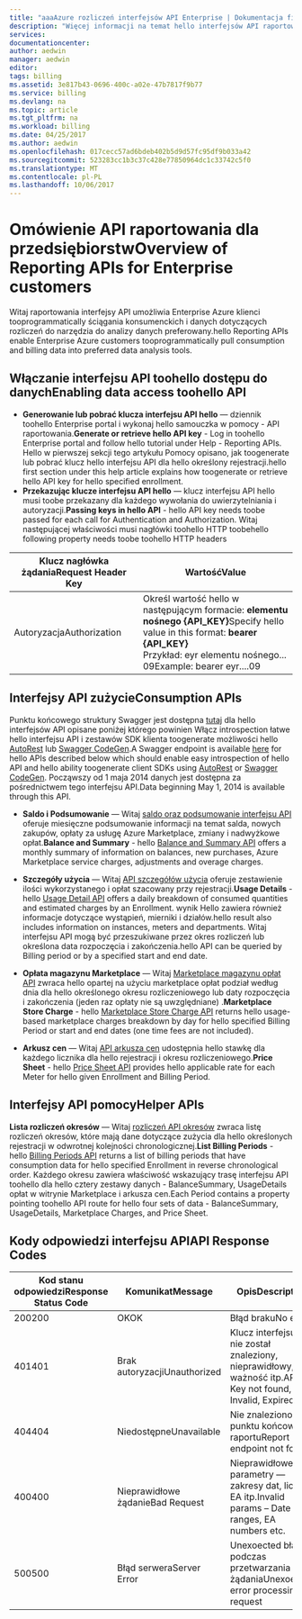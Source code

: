 ```yaml
---
title: "aaaAzure rozliczeń interfejsów API Enterprise | Dokumentacja firmy Microsoft"
description: "Więcej informacji na temat hello interfejsów API raportowania programowo włączyć dane dotyczące zużycia toopull klientów Enterprise Azure."
services: 
documentationcenter: 
author: aedwin
manager: aedwin
editor: 
tags: billing
ms.assetid: 3e817b43-0696-400c-a02e-47b7817f9b77
ms.service: billing
ms.devlang: na
ms.topic: article
ms.tgt_pltfrm: na
ms.workload: billing
ms.date: 04/25/2017
ms.author: aedwin
ms.openlocfilehash: 017cecc57ad6bdeb402b5d9d57fc95df9b033a42
ms.sourcegitcommit: 523283cc1b3c37c428e77850964dc1c33742c5f0
ms.translationtype: MT
ms.contentlocale: pl-PL
ms.lasthandoff: 10/06/2017
---
```

# <a name="overview-of-reporting-apis-for-enterprise-customers"></a><span data-ttu-id="ddb6d-103">Omówienie API raportowania dla przedsiębiorstw</span><span class="sxs-lookup"><span data-stu-id="ddb6d-103">Overview of Reporting APIs for Enterprise customers</span></span>
<span data-ttu-id="ddb6d-104">Witaj raportowania interfejsy API umożliwia Enterprise Azure klienci tooprogrammatically ściągania konsumenckich i danych dotyczących rozliczeń do narzędzia do analizy danych preferowany.</span><span class="sxs-lookup"><span data-stu-id="ddb6d-104">hello Reporting APIs enable Enterprise Azure customers tooprogrammatically pull consumption and billing data into preferred data analysis tools.</span></span> 

## <a name="enabling-data-access-toohello-api"></a><span data-ttu-id="ddb6d-105">Włączanie interfejsu API toohello dostępu do danych</span><span class="sxs-lookup"><span data-stu-id="ddb6d-105">Enabling data access toohello API</span></span>
* <span data-ttu-id="ddb6d-106">**Generowanie lub pobrać klucza interfejsu API hello** — dziennik toohello Enterprise portal i wykonaj hello samouczka w pomocy - API raportowania.</span><span class="sxs-lookup"><span data-stu-id="ddb6d-106">**Generate or retrieve hello API key** - Log in toohello Enterprise portal and follow hello tutorial under Help - Reporting APIs.</span></span> <span data-ttu-id="ddb6d-107">Hello w pierwszej sekcji tego artykułu Pomocy opisano, jak toogenerate lub pobrać klucz hello interfejsu API dla hello określony rejestracji.</span><span class="sxs-lookup"><span data-stu-id="ddb6d-107">hello first section under this help article explains how toogenerate or retrieve hello API key for hello specified enrollment.</span></span>
* <span data-ttu-id="ddb6d-108">**Przekazując klucze interfejsu API hello** — klucz interfejsu API hello musi toobe przekazany dla każdego wywołania do uwierzytelniania i autoryzacji.</span><span class="sxs-lookup"><span data-stu-id="ddb6d-108">**Passing keys in hello API** - hello API key needs toobe passed for each call for Authentication and Authorization.</span></span> <span data-ttu-id="ddb6d-109">Witaj następującej właściwości musi nagłówki toohello HTTP toobe</span><span class="sxs-lookup"><span data-stu-id="ddb6d-109">hello following property needs toobe toohello HTTP headers</span></span>

|<span data-ttu-id="ddb6d-110">Klucz nagłówka żądania</span><span class="sxs-lookup"><span data-stu-id="ddb6d-110">Request Header Key</span></span> | <span data-ttu-id="ddb6d-111">Wartość</span><span class="sxs-lookup"><span data-stu-id="ddb6d-111">Value</span></span>|
|-|-|
|<span data-ttu-id="ddb6d-112">Autoryzacja</span><span class="sxs-lookup"><span data-stu-id="ddb6d-112">Authorization</span></span>| <span data-ttu-id="ddb6d-113">Określ wartość hello w następującym formacie: **elementu nośnego {API_KEY}**</span><span class="sxs-lookup"><span data-stu-id="ddb6d-113">Specify hello value in this format: **bearer {API_KEY}**</span></span> <br/> <span data-ttu-id="ddb6d-114">Przykład: eyr elementu nośnego... 09</span><span class="sxs-lookup"><span data-stu-id="ddb6d-114">Example: bearer eyr....09</span></span>|

## <a name="consumption-apis"></a><span data-ttu-id="ddb6d-115">Interfejsy API zużycie</span><span class="sxs-lookup"><span data-stu-id="ddb6d-115">Consumption APIs</span></span>
<span data-ttu-id="ddb6d-116">Punktu końcowego struktury Swagger jest dostępna [tutaj](https://consumption.azure.com/swagger/ui/index) dla hello interfejsów API opisane poniżej którego powinien Włącz introspection łatwe hello interfejsu API i zestawów SDK klienta toogenerate możliwości hello [AutoRest](https://github.com/Azure/AutoRest) lub [ Swagger CodeGen](http://swagger.io/swagger-codegen/).</span><span class="sxs-lookup"><span data-stu-id="ddb6d-116">A Swagger endpoint is available [here](https://consumption.azure.com/swagger/ui/index) for hello APIs described below which should enable easy introspection of hello API and hello ability toogenerate client SDKs using [AutoRest](https://github.com/Azure/AutoRest) or [Swagger CodeGen](http://swagger.io/swagger-codegen/).</span></span> <span data-ttu-id="ddb6d-117">Począwszy od 1 maja 2014 danych jest dostępna za pośrednictwem tego interfejsu API.</span><span class="sxs-lookup"><span data-stu-id="ddb6d-117">Data beginning May 1, 2014 is available through this API.</span></span> 

* <span data-ttu-id="ddb6d-118">**Saldo i Podsumowanie** — Witaj [saldo oraz podsumowanie interfejsu API](billing-enterprise-api-balance-summary.md) oferuje miesięczne podsumowanie informacji na temat salda, nowych zakupów, opłaty za usługę Azure Marketplace, zmiany i nadwyżkowe opłat.</span><span class="sxs-lookup"><span data-stu-id="ddb6d-118">**Balance and Summary** - hello [Balance and Summary API](billing-enterprise-api-balance-summary.md) offers a monthly summary of information on balances, new purchases, Azure Marketplace service charges, adjustments and overage charges.</span></span>

* <span data-ttu-id="ddb6d-119">**Szczegóły użycia** — Witaj [API szczegółów użycia](billing-enterprise-api-usage-detail.md) oferuje zestawienie ilości wykorzystanego i opłat szacowany przy rejestracji.</span><span class="sxs-lookup"><span data-stu-id="ddb6d-119">**Usage Details** - hello [Usage Detail API](billing-enterprise-api-usage-detail.md) offers a daily breakdown of consumed quantities and estimated charges by an Enrollment.</span></span> <span data-ttu-id="ddb6d-120">wynik Hello zawiera również informacje dotyczące wystąpień, mierniki i działów.</span><span class="sxs-lookup"><span data-stu-id="ddb6d-120">hello result also includes information on instances, meters and departments.</span></span> <span data-ttu-id="ddb6d-121">Witaj interfejsu API mogą być przeszukiwane przez okres rozliczeń lub określona data rozpoczęcia i zakończenia.</span><span class="sxs-lookup"><span data-stu-id="ddb6d-121">hello API can be queried by Billing period or by a specified start and end date.</span></span> 

* <span data-ttu-id="ddb6d-122">**Opłata magazynu Marketplace** — Witaj [Marketplace magazynu opłat API](billing-enterprise-api-marketplace-storecharge.md) zwraca hello opartej na użyciu marketplace opłat podział według dnia dla hello określonego okresu rozliczeniowego lub daty rozpoczęcia i zakończenia (jeden raz opłaty nie są uwzględniane) .</span><span class="sxs-lookup"><span data-stu-id="ddb6d-122">**Marketplace Store Charge** - hello [Marketplace Store Charge API](billing-enterprise-api-marketplace-storecharge.md) returns hello usage-based marketplace charges breakdown by day for hello specified Billing Period or start and end dates (one time fees are not included).</span></span>

* <span data-ttu-id="ddb6d-123">**Arkusz cen** — Witaj [API arkusza cen](billing-enterprise-api-pricesheet.md) udostępnia hello stawkę dla każdego licznika dla hello rejestracji i okresu rozliczeniowego.</span><span class="sxs-lookup"><span data-stu-id="ddb6d-123">**Price Sheet** - hello [Price Sheet API](billing-enterprise-api-pricesheet.md) provides hello applicable rate for each Meter for hello given Enrollment and Billing Period.</span></span> 

## <a name="helper-apis"></a><span data-ttu-id="ddb6d-124">Interfejsy API pomocy</span><span class="sxs-lookup"><span data-stu-id="ddb6d-124">Helper APIs</span></span>
 <span data-ttu-id="ddb6d-125">**Lista rozliczeń okresów** — Witaj [rozliczeń API okresów](billing-enterprise-api-billing-periods.md) zwraca listę rozliczeń okresów, które mają dane dotyczące zużycia dla hello określonych rejestracji w odwrotnej kolejności chronologicznej.</span><span class="sxs-lookup"><span data-stu-id="ddb6d-125">**List Billing Periods** - hello [Billing Periods API](billing-enterprise-api-billing-periods.md) returns a list of billing periods that have consumption data for hello specified Enrollment in reverse chronological order.</span></span> <span data-ttu-id="ddb6d-126">Każdego okresu zawiera właściwość wskazujący trasę interfejsu API toohello dla hello cztery zestawy danych - BalanceSummary, UsageDetails opłat w witrynie Marketplace i arkusza cen.</span><span class="sxs-lookup"><span data-stu-id="ddb6d-126">Each Period contains a property pointing toohello API route for hello four sets of data - BalanceSummary, UsageDetails, Marketplace Charges, and Price Sheet.</span></span>


## <a name="api-response-codes"></a><span data-ttu-id="ddb6d-127">Kody odpowiedzi interfejsu API</span><span class="sxs-lookup"><span data-stu-id="ddb6d-127">API Response Codes</span></span>  
|<span data-ttu-id="ddb6d-128">Kod stanu odpowiedzi</span><span class="sxs-lookup"><span data-stu-id="ddb6d-128">Response Status Code</span></span>|<span data-ttu-id="ddb6d-129">Komunikat</span><span class="sxs-lookup"><span data-stu-id="ddb6d-129">Message</span></span>|<span data-ttu-id="ddb6d-130">Opis</span><span class="sxs-lookup"><span data-stu-id="ddb6d-130">Description</span></span>|
|-|-|-|
|<span data-ttu-id="ddb6d-131">200</span><span class="sxs-lookup"><span data-stu-id="ddb6d-131">200</span></span>| <span data-ttu-id="ddb6d-132">OK</span><span class="sxs-lookup"><span data-stu-id="ddb6d-132">OK</span></span>|<span data-ttu-id="ddb6d-133">Błąd braku</span><span class="sxs-lookup"><span data-stu-id="ddb6d-133">No error</span></span>|
|<span data-ttu-id="ddb6d-134">401</span><span class="sxs-lookup"><span data-stu-id="ddb6d-134">401</span></span>| <span data-ttu-id="ddb6d-135">Brak autoryzacji</span><span class="sxs-lookup"><span data-stu-id="ddb6d-135">Unauthorized</span></span>| <span data-ttu-id="ddb6d-136">Klucz interfejsu API nie został znaleziony, nieprawidłowy, ważność itp.</span><span class="sxs-lookup"><span data-stu-id="ddb6d-136">API Key not found, Invalid, Expired etc.</span></span>|
|<span data-ttu-id="ddb6d-137">404</span><span class="sxs-lookup"><span data-stu-id="ddb6d-137">404</span></span>| <span data-ttu-id="ddb6d-138">Niedostępne</span><span class="sxs-lookup"><span data-stu-id="ddb6d-138">Unavailable</span></span>| <span data-ttu-id="ddb6d-139">Nie znaleziono punktu końcowego raportu</span><span class="sxs-lookup"><span data-stu-id="ddb6d-139">Report endpoint not found</span></span>|
|<span data-ttu-id="ddb6d-140">400</span><span class="sxs-lookup"><span data-stu-id="ddb6d-140">400</span></span>| <span data-ttu-id="ddb6d-141">Nieprawidłowe żądanie</span><span class="sxs-lookup"><span data-stu-id="ddb6d-141">Bad Request</span></span>| <span data-ttu-id="ddb6d-142">Nieprawidłowe parametry — zakresy dat, liczb EA itp.</span><span class="sxs-lookup"><span data-stu-id="ddb6d-142">Invalid params – Date ranges, EA numbers etc.</span></span>|
|<span data-ttu-id="ddb6d-143">500</span><span class="sxs-lookup"><span data-stu-id="ddb6d-143">500</span></span>| <span data-ttu-id="ddb6d-144">Błąd serwera</span><span class="sxs-lookup"><span data-stu-id="ddb6d-144">Server Error</span></span>| <span data-ttu-id="ddb6d-145">Unexoected błąd podczas przetwarzania żądania</span><span class="sxs-lookup"><span data-stu-id="ddb6d-145">Unexoected error processing request</span></span>| 









